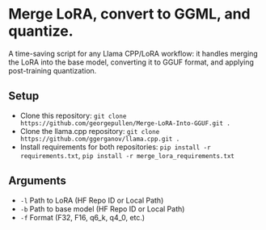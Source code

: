 # Merge LoRA, convert to GGML, and quantize.
A time-saving script for any Llama CPP/LoRA workflow: it handles merging the LoRA into the base model, converting it to GGUF format, and applying post-training quantization.

## Setup
* Clone this repository: ```git clone https://github.com/georgepullen/Merge-LoRA-Into-GGUF.git .```
* Clone the llama.cpp repository: ```git clone https://github.com/ggerganov/llama.cpp.git .```
* Install requirements for both repositories: ```pip install -r requirements.txt```, ```pip install -r merge_lora_requirements.txt```

## Arguments
* ```-l``` Path to LoRA (HF Repo ID or Local Path)
* ```-b``` Path to base model (HF Repo ID or Local Path)
* ```-f``` Format (F32, F16, q6_k, q4_0, etc.)
